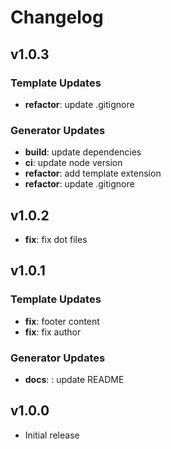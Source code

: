 # Changelog

## v1.0.3

### Template Updates

- **refactor**: update .gitignore

### Generator Updates

- **build**: update dependencies
- **ci**: update node version
- **refactor**: add template extension
- **refactor**: update .gitignore

## v1.0.2

- **fix**: fix dot files

## v1.0.1

### Template Updates

- **fix**: footer content
- **fix**: fix author

### Generator Updates

- **docs**: : update README

## v1.0.0

- Initial release
